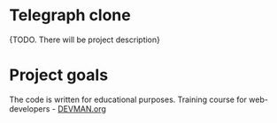 # Telegraph clone

{TODO. There will be project description}

# Project goals

The code is written for educational purposes. Training course for web-developers - [DEVMAN.org](https://devman.org)
